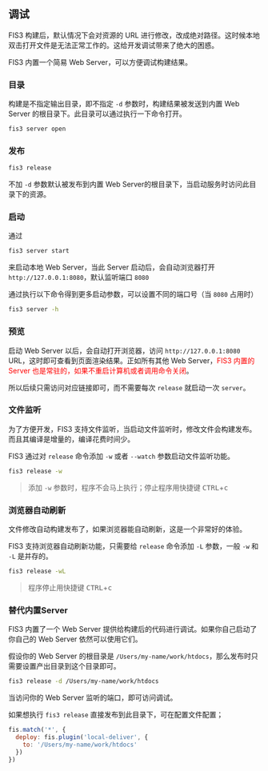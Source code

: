 ## 调试

FIS3 构建后，默认情况下会对资源的 URL 进行修改，改成绝对路径。这时候本地双击打开文件是无法正常工作的。这给开发调试带来了绝大的困惑。

FIS3 内置一个简易 Web Server，可以方便调试构建结果。

### 目录

构建是不指定输出目录，即不指定 `-d` 参数时，构建结果被发送到内置 Web Server 的根目录下。此目录可以通过执行一下命令打开。

```bash
fis3 server open
```

### 发布

```bash
fis3 release
```

不加 `-d` 参数默认被发布到内置 Web Server的根目录下，当启动服务时访问此目录下的资源。

### 启动

通过

```bash
fis3 server start
```
来启动本地 Web Server，当此 Server 启动后，会自动浏览器打开 `http://127.0.0.1:8080`，默认监听端口 `8080`

通过执行以下命令得到更多启动参数，可以设置不同的端口号（当 `8080` 占用时）

```bash
fis3 server -h
```

### 预览

启动 Web Server 以后，会自动打开浏览器，访问 `http://127.0.0.1:8080` URL，这时即可查看到页面渲染结果。正如所有其他 Web Server，<font color="red">FIS3 内置的 Server 也是常驻的，如果不重启计算机或者调用命令关闭</font>。

所以后续只需访问对应链接即可，而不需要每次 `release` 就启动一次 `server`。

### 文件监听

为了方便开发，FIS3 支持文件监听，当启动文件监听时，修改文件会构建发布。而且其编译是增量的，编译花费时间少。

FIS3 通过对 `release` 命令添加 `-w` 或者 `--watch` 参数启动文件监听功能。

```bash
fis3 release -w
```
> 添加 `-w` 参数时，程序不会马上执行；停止程序用快捷键 <kbd>CTRL</kbd>+<kbd>c</kbd>

### 浏览器自动刷新

文件修改自动构建发布了，如果浏览器能自动刷新，这是一个非常好的体验。

FIS3 支持浏览器自动刷新功能，只需要给 `release` 命令添加 `-L` 参数，一般 `-w` 和 `-L` 是并存的。

```bash
fis3 release -wL
```

> 程序停止用快捷键 <kbd>CTRL</kbd>+<kbd>c</kbd>

### 替代内置Server

FIS3 内置了一个 Web Server 提供给构建后的代码进行调试。如果你自己启动了你自己的 Web Server 依然可以使用它们。

假设你的 Web Server 的根目录是 `/Users/my-name/work/htdocs`，那么发布时只需要设置产出目录到这个目录即可。

```bash
fis3 release -d /Users/my-name/work/htdocs
```
当访问你的 Web Server 监听的端口，即可访问调试。

如果想执行 `fis3 release` 直接发布到此目录下，可在配置文件配置；

```js
fis.match('*', {
  deploy: fis.plugin('local-deliver', {
    to: '/Users/my-name/work/htdocs'
  })
})
```